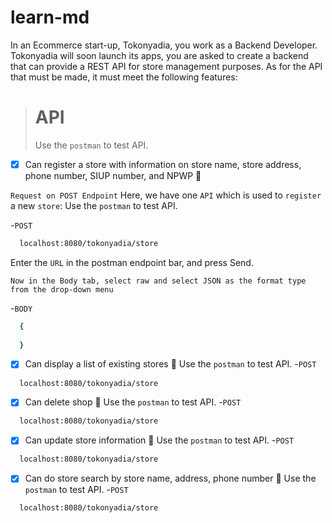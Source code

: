 # learn-md
In an Ecommerce start-up, Tokonyadia, you work as a Backend Developer. Tokonyadia will soon launch its apps, you are asked to create a backend that can provide a REST API for store management purposes. As for the API that must be made, it must meet the following features:

> # API
> Use the `postman` to test API.


- [x] Can register a store with information on store name, store address, phone number, SIUP number, and NPWP :tada:

`Request on POST Endpoint`
Here, we have one `API` which is used to `register` a new `store`:
Use the `postman` to test API.

-`POST`
```sh
  localhost:8080/tokonyadia/store
```

Enter the `URL` in the postman endpoint bar, and press Send.

`Now in the Body tab, select raw and select JSON as the format type from the drop-down menu`

-`BODY`
```sh
  {
  
  }
```

- [x] Can display a list of existing stores :tada:
Use the `postman` to test API.
-`POST`
```sh
  localhost:8080/tokonyadia/store
```
- [x] Can delete shop :tada:
Use the `postman` to test API.
-`POST`
```sh
  localhost:8080/tokonyadia/store
```
- [x] Can update store information :tada:
Use the `postman` to test API.
-`POST`
```sh
  localhost:8080/tokonyadia/store
```
- [x] Can do store search by store name, address, phone number :tada:
Use the `postman` to test API.
-`POST`
```sh
  localhost:8080/tokonyadia/store
```

